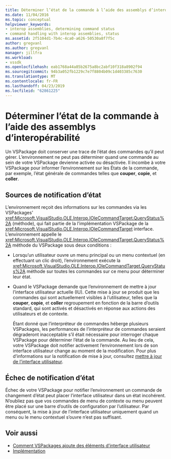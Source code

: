 ```yaml
---
title: Déterminer l’état de la commande à l’aide des assemblys d’interopérabilité | Microsoft Docs
ms.date: 11/04/2016
ms.topic: conceptual
helpviewer_keywords:
- interop assemblies, determining command status
- command handling with interop assemblies, status
ms.assetid: 2f5104d1-7b4c-4ca0-a626-50530a8f7f5c
author: gregvanl
ms.author: gregvanl
manager: jillfra
ms.workload:
- vssdk
ms.openlocfilehash: eab1768a44a85b2675a8bc2abf10f318a8902f94
ms.sourcegitcommit: 94b3a052fb1229c7e7f8804b09c1d403385c7630
ms.translationtype: MT
ms.contentlocale: fr-FR
ms.lasthandoff: 04/23/2019
ms.locfileid: "62861225"
---
```

# <a name="determine-command-status-by-using-interop-assemblies"></a>Déterminer l’état de la commande à l’aide des assemblys d’interopérabilité
Un VSPackage doit conserver une trace de l’état des commandes qu’il peut gérer. L’environnement ne peut pas déterminer quand une commande au sein de votre VSPackage devienne activée ou désactivée. Il incombe à votre VSPackage pour informer l’environnement sur les États de la commande, par exemple, l’état générale de commandes telles que **couper**, **copie**, et **coller**.

## <a name="status-notification-sources"></a>Sources de notification d’état
 L’environnement reçoit des informations sur les commandes via les VSPackages' <xref:Microsoft.VisualStudio.OLE.Interop.IOleCommandTarget.QueryStatus%2A> (méthode), qui fait partie de la l’implémentation VSPackage de la <xref:Microsoft.VisualStudio.OLE.Interop.IOleCommandTarget> interface. L’environnement appelle le <xref:Microsoft.VisualStudio.OLE.Interop.IOleCommandTarget.QueryStatus%2A> méthode du VSPackage sous deux conditions :

- Lorsqu’un utilisateur ouvre un menu principal ou un menu contextuel (en effectuant un clic droit), l’environnement exécute la <xref:Microsoft.VisualStudio.OLE.Interop.IOleCommandTarget.QueryStatus%2A> méthode sur toutes les commandes sur ce menu pour déterminer leur état.

- Quand le VSPackage demande que l’environnement de mettre à jour l’interface utilisateur actuelle (IU). Cette mise à jour se produit que les commandes qui sont actuellement visibles à l’utilisateur, telles que la **couper**, **copie**, et **coller** regroupement en fonction de la barre d’outils standard, qui sont activés et désactivés en réponse aux actions des utilisateurs et de contexte.

  Étant donné que l’interpréteur de commandes héberge plusieurs VSPackages, les performances de l’interpréteur de commandes seraient dégraderont inacceptable s’il était nécessaire pour interroger chaque VSPackage pour déterminer l’état de la commande. Au lieu de cela, votre VSPackage doit notifier activement l’environnement lors de son interface utilisateur change au moment de la modification. Pour plus d’informations sur la notification de mise à jour, consultez [mettre à jour de l’interface utilisateur](../../extensibility/updating-the-user-interface.md).

## <a name="status-notification-failure"></a>Échec de notification d’état
 Échec de votre VSPackage pour notifier l’environnement un commande de changement d’état peut placer l’interface utilisateur dans un état incohérent. N’oubliez pas que vos commandes de menu de contexte ou menu peuvent être placé sur une barre d’outils de configuration par l’utilisateur. Par conséquent, la mise à jour de l’interface utilisateur uniquement quand un menu ou le menu contextuel s’ouvre n’est pas suffisant.

## <a name="see-also"></a>Voir aussi
- [Comment VSPackages ajoute des éléments d’interface utilisateur](../../extensibility/internals/how-vspackages-add-user-interface-elements.md)
- [Implémentation](../../extensibility/internals/command-implementation.md)